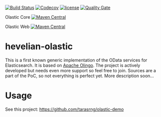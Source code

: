 [![Build Status](https://travis-ci.org/Hevelian/hevelian-olastic.svg?branch=master)](https://travis-ci.org/Hevelian/hevelian-olastic) [![Codecov](https://img.shields.io/codecov/c/github/Hevelian/hevelian-olastic.svg)](https://codecov.io/github/Hevelian/hevelian-olastic?branch=master) [![license](https://img.shields.io/github/license/Hevelian/hevelian-olastic.svg)](https://opensource.org/licenses/Apache-2.0) [![Quality Gate](https://sonarcloud.io/api/badges/gate?key=com.hevelian.olastic:olastic-parent)](https://sonarcloud.io/dashboard/index/com.hevelian.olastic:olastic-parent)

Olastic Core [![Maven Central](https://img.shields.io/maven-central/v/com.hevelian.olastic/olastic-core.svg)](https://maven-badges.herokuapp.com/maven-central/com.hevelian.olastic/olastic-core)

Olastic Web [![Maven Central](https://img.shields.io/maven-central/v/com.hevelian.olastic/olastic-web.svg)](https://maven-badges.herokuapp.com/maven-central/com.hevelian.olastic/olastic-web)

# hevelian-olastic 
This is a first known generic implementation of the OData services for Elasticsearch. It is based on [Apache Olingo](http://olingo.apache.org). The project is actively developed but needs even more support so feel free to join. Sources are a part of the PoC, so not everything is perfect yet. More description soon...

# Usage
See this project: https://github.com/tarasrng/olastic-demo
